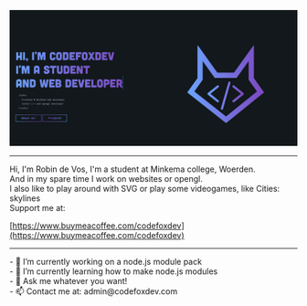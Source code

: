 ![Website cover](https://raw.githubusercontent.com/CodeFoxDev/Codefoxdev/main/static/assets/Cover.png)
<hr>
Hi, I'm Robin de Vos, I'm a student at Minkema college, Woerden. <br>
And in my spare time I work on websites or opengl.  <br>
I also like to play around with SVG or play some videogames, like Cities: skylines <br>
Support me at:

 [https://www.buymeacoffee.com/codefoxdev](https://www.buymeacoffee.com/codefoxdev)

<hr>
- 🔭 I’m currently working on a node.js module pack	<br>
- 🌱 I’m currently learning how to make node.js modules <br>
- 💬 Ask me whatever you want! <br>
- 📫 Contact me at: admin@codefoxdev.com <br>
